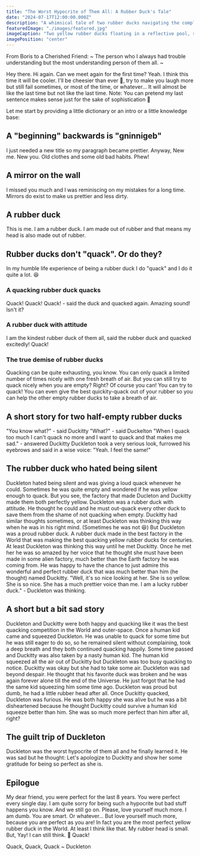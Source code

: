 ```yaml
---
title: "The Worst Hypocrite of Them All: A Rubber Duck's Tale"
date: "2024-07-17T12:00:00.000Z"
description: "A whimsical tale of two rubber ducks navigating the complexities of self-doubt, perfectionism, and the importance of self-love, told through quirky quacks and heartfelt reflections."
featuredImage: "./images/featured.jpg"
imageCaption: "Two yellow rubber ducks floating in a reflective pool, surrounded by swirling, starry patterns."
imagePosition: "center"
---
```


From Boris to a Cherished Friend:
~ The person who I always had trouble understanding but the most understanding person of them all. ~

Hey there. Hi again. Can we meet again for the first time?
Yeah. I think this time it will be cooler. I'll be cheesier than ever 🧀, try to make you laugh more but still fail sometimes, or most of the time, or whatever...
It will almost be like the last time but not like the last time. Note: You can pretend my last sentence makes sense just for the sake of sophistication 🥸

Let me start by providing a little dictionary or an intro or a little knowledge base:

## A "beginning" backwards is "gninnigeb"

I just needed a new title so my paragraph became prettier. Anyway, New me. New you. Old clothes and some old bad habits. Phew!

## A mirror on the wall

I missed you much and I was reminiscing on my mistakes for a long time. Mirrors do exist to make us prettier and less dirty.

## A rubber duck

This is me. I am a rubber duck. I am made out of rubber and that means my head is also made out of rubber.

## Rubber ducks don't "quack". Or do they?

In my humble life experience of being a rubber duck I do "quack" and I do it quite a lot. 😆

### A quacking rubber duck quacks

Quack! Quack! Quack! - said the duck and quacked again. Amazing sound! Isn't it?

### A rubber duck with attitude

I am the kindest rubber duck of them all, said the rubber duck and quacked excitedly! Quack!

### The true demise of rubber ducks

Quacking can be quite exhausting, you know. You can only quack a limited number of times nicely with one fresh breath of air.
But you can still try to quack nicely when you are empty? Right?
Of course you can! You can try to quack! You can even give the best quickity-quack out of your rubber so you can help the other empty rubber ducks to take a breath of air.

## A short story for two half-empty rubber ducks

"You know what?" - said Duckitty
"What?" - said Duckelton
"When I quack too much I can't quack no more and I want to quack and that makes me sad." - answered Duckitty
Duckleton took a very serious look, furrowed his eyebrows and said in a wise voice:
"Yeah. I feel the same!"

## The rubber duck who hated being silent

Duckleton hated being silent and was giving a loud quack whenever he could. Sometimes he was quite empty and wondered if he was yellow enough to quack.
But you see, the factory that made Ducleton and Duckitty made them both perfectly yellow.
Duckleton was a rubber duck with attitude. He thought he could and he must out-quack every other duck to save them from the shame of not quacking when empty.
Duckitty had similar thoughts sometimes, or at least Duckleton was thinking this way when he was in his right mind. (Sometimes he was not 😆)
But Duckleton was a proud rubber duck. A rubber duck made in the best factory in the World that was making the best quacking yellow rubber ducks for centuries. At least Duckleton was thinking this way until he met Duckitty.
Once he met her he was so amazed by her voice that he thought she must have been made in some alien factory, much better than the Earth factory he was coming from.
He was happy to have the chance to just admire this wonderful and perfect rubber duck that was much better than him (he thought) named Duckitty.
"Well, it's so nice looking at her. She is so yellow. She is so nice. She has a much prettier voice than me. I am a lucky rubber duck." - Duckleton was thinking.

## A short but a bit sad story

Duckleton and Duckitty were both happy and quacking like it was the best quacking competition in the World and outer-space.
Once a human kid came and squeezed Duckleton. He was unable to quack for some time but he was still eager to do so, so he remained silent without complaining, took a deep breath and they both continued quacking happily.
Some time passed and Duckitty was also taken by a nasty human kid. The human kid squeezed all the air out of Duckitty but Duckleton was too busy quacking to notice.
Duckitty was okay but she had to take some air.
Duckleton was sad beyond despair. He thought that his favorite duck was broken and he was again forever alone till the end of the Universe. He just forgot that he had the same kid squeezing him some time ago.
Duckleton was proud but dumb, he had a little rubber head after all. Once Duckitty quacked, Duckleton was furious. He was both happy she was alive but he was a bit disheartened because he thought Duckitty could survive a human kid squeeze better than him.
She was so much more perfect than him after all, right?

## The guilt trip of Duckleton

Duckleton was the worst hypocrite of them all and he finally learned it. He was sad but he thought: Let's apologize to Duckitty and show her some gratitude for being so perfect as she is.

## Epilogue

My dear friend, you were perfect for the last 8 years. You were perfect every single day. I am quite sorry for being such a hypocrite but bad stuff happens you know. And we still go on.
Please, love yourself much more. I am dumb. You are smart. Or whatever... But love yourself much more, because you are perfect as you are!
In fact you are the most perfect yellow rubber duck in the World. At least I think like that. My rubber head is small. But, Yay! I can still think. 🫶
Quack!

Quack, Quack, Quack
~ Duckleton
